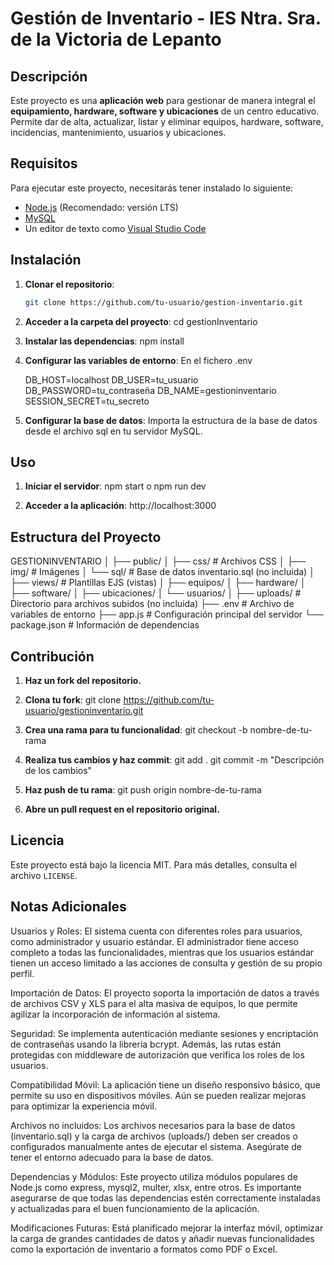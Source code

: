 # Gestión de Inventario - IES Ntra. Sra. de la Victoria de Lepanto

## Descripción

Este proyecto es una **aplicación web** para gestionar de manera integral el **equipamiento, hardware, software y ubicaciones** de un centro educativo. Permite dar de alta, actualizar, listar y eliminar equipos, hardware, software, incidencias, mantenimiento, usuarios y ubicaciones.

## Requisitos

Para ejecutar este proyecto, necesitarás tener instalado lo siguiente:

- [Node.js](https://nodejs.org/es/) (Recomendado: versión LTS)
- [MySQL](https://www.mysql.com/downloads/)
- Un editor de texto como [Visual Studio Code](https://code.visualstudio.com/)

## Instalación

1. **Clonar el repositorio**:
   ```bash
   git clone https://github.com/tu-usuario/gestion-inventario.git

2. **Acceder a la carpeta del proyecto**:
    cd gestionInventario

3. **Instalar las dependencias**:
    npm install

4. **Configurar las variables de entorno**:
    En el fichero .env

    DB_HOST=localhost
    DB_USER=tu_usuario
    DB_PASSWORD=tu_contraseña
    DB_NAME=gestioninventario
    SESSION_SECRET=tu_secreto

5. **Configurar la base de datos**:
    Importa la estructura de la base de datos desde el archivo sql en tu servidor MySQL.

## Uso

1. **Iniciar el servidor**:
    npm start o npm run dev

2. **Acceder a la aplicación**:
    http://localhost:3000

## Estructura del Proyecto

GESTIONINVENTARIO
│
├── public/
│   ├── css/                  # Archivos CSS
│   ├── img/                  # Imágenes
│   └── sql/                  # Base de datos inventario.sql (no incluida)
│
├── views/                    # Plantillas EJS (vistas)
│   ├── equipos/
│   ├── hardware/
│   ├── software/
│   ├── ubicaciones/
│   └── usuarios/
│
├── uploads/                  # Directorio para archivos subidos (no incluida)
├── .env                      # Archivo de variables de entorno
├── app.js                    # Configuración principal del servidor
└── package.json              # Información de dependencias

## Contribución

1. **Haz un fork del repositorio.**
2. **Clona tu fork**:
    git clone https://github.com/tu-usuario/gestioninventario.git

3. **Crea una rama para tu funcionalidad**:
    git checkout -b nombre-de-tu-rama

4. **Realiza tus cambios y haz commit**:
    git add .
    git commit -m "Descripción de los cambios"

5. **Haz push de tu rama**:
    git push origin nombre-de-tu-rama
6. **Abre un pull request en el repositorio original.**

## Licencia

Este proyecto está bajo la licencia MIT. Para más detalles, consulta el archivo `LICENSE`.

## Notas Adicionales

Usuarios y Roles: El sistema cuenta con diferentes roles para usuarios, como administrador y usuario estándar. El administrador tiene acceso completo a todas las funcionalidades, mientras que los usuarios estándar tienen un acceso limitado a las acciones de consulta y gestión de su propio perfil.

Importación de Datos: El proyecto soporta la importación de datos a través de archivos CSV y XLS para el alta masiva de equipos, lo que permite agilizar la incorporación de información al sistema.

Seguridad: Se implementa autenticación mediante sesiones y encriptación de contraseñas usando la librería bcrypt. Además, las rutas están protegidas con middleware de autorización que verifica los roles de los usuarios.

Compatibilidad Móvil: La aplicación tiene un diseño responsivo básico, que permite su uso en dispositivos móviles. Aún se pueden realizar mejoras para optimizar la experiencia móvil.

Archivos no incluidos: Los archivos necesarios para la base de datos (inventario.sql) y la carga de archivos (uploads/) deben ser creados o configurados manualmente antes de ejecutar el sistema. Asegúrate de tener el entorno adecuado para la base de datos.

Dependencias y Módulos: Este proyecto utiliza módulos populares de Node.js como express, mysql2, multer, xlsx, entre otros. Es importante asegurarse de que todas las dependencias estén correctamente instaladas y actualizadas para el buen funcionamiento de la aplicación.

Modificaciones Futuras: Está planificado mejorar la interfaz móvil, optimizar la carga de grandes cantidades de datos y añadir nuevas funcionalidades como la exportación de inventario a formatos como PDF o Excel.
